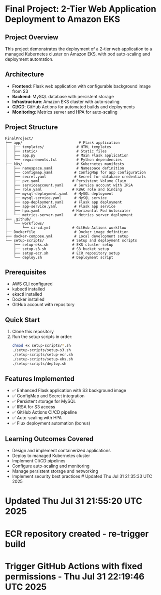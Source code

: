 # Final Project: 2-Tier Web Application Deployment to Amazon EKS

## Project Overview
This project demonstrates the deployment of a 2-tier web application to a managed Kubernetes cluster on Amazon EKS, with pod auto-scaling and deployment automation.

## Architecture
- **Frontend**: Flask web application with configurable background image from S3
- **Backend**: MySQL database with persistent storage
- **Infrastructure**: Amazon EKS cluster with auto-scaling
- **CI/CD**: GitHub Actions for automated builds and deployments
- **Monitoring**: Metrics server and HPA for auto-scaling

## Project Structure
```
FinalProject/
├── app/                          # Flask application
│   ├── templates/               # HTML templates
│   ├── static/                  # Static files
│   ├── app.py                   # Main Flask application
│   └── requirements.txt         # Python dependencies
├── k8s/                         # Kubernetes manifests
│   ├── namespace.yaml           # Namespace definition
│   ├── configmap.yaml          # ConfigMap for app configuration
│   ├── secret.yaml             # Secret for database credentials
│   ├── pvc.yaml               # Persistent Volume Claim
│   ├── serviceaccount.yaml     # Service account with IRSA
│   ├── role.yaml              # RBAC role and binding
│   ├── mysql-deployment.yaml   # MySQL deployment
│   ├── mysql-service.yaml      # MySQL service
│   ├── app-deployment.yaml     # Flask app deployment
│   ├── app-service.yaml        # Flask app service
│   ├── hpa.yaml               # Horizontal Pod Autoscaler
│   └── metrics-server.yaml     # Metrics server deployment
├── .github/
│   └── workflows/
│       └── ci-cd.yml          # GitHub Actions workflow
├── Dockerfile                  # Docker image definition
├── docker-compose.yml          # Local development setup
└── setup-scripts/             # Setup and deployment scripts
    ├── setup-eks.sh           # EKS cluster setup
    ├── setup-s3.sh            # S3 bucket setup
    ├── setup-ecr.sh           # ECR repository setup
    └── deploy.sh              # Deployment script
```

## Prerequisites
- AWS CLI configured
- kubectl installed
- eksctl installed
- Docker installed
- GitHub account with repository

## Quick Start
1. Clone this repository
2. Run the setup scripts in order:
   ```bash
   chmod +x setup-scripts/*.sh
   ./setup-scripts/setup-s3.sh
   ./setup-scripts/setup-ecr.sh
   ./setup-scripts/setup-eks.sh
   ./setup-scripts/deploy.sh
   ```

## Features Implemented
- ✅ Enhanced Flask application with S3 background image
- ✅ ConfigMap and Secret integration
- ✅ Persistent storage for MySQL
- ✅ IRSA for S3 access
- ✅ GitHub Actions CI/CD pipeline
- ✅ Auto-scaling with HPA
- ✅ Flux deployment automation (bonus)

## Learning Outcomes Covered
- Design and implement containerized applications
- Deploy to managed Kubernetes cluster
- Implement CI/CD pipelines
- Configure auto-scaling and monitoring
- Manage persistent storage and networking
- Implement security best practices # Updated Thu Jul 31 21:35:33 UTC 2025
# Updated Thu Jul 31 21:55:20 UTC 2025
# ECR repository created - re-trigger build
# Trigger GitHub Actions with fixed permissions - Thu Jul 31 22:19:46 UTC 2025
